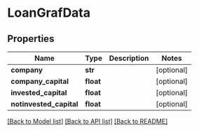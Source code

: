 # LoanGrafData

## Properties
Name | Type | Description | Notes
------------ | ------------- | ------------- | -------------
**company** | **str** |  | [optional] 
**company_capital** | **float** |  | [optional] 
**invested_capital** | **float** |  | [optional] 
**notinvested_capital** | **float** |  | [optional] 

[[Back to Model list]](../README.md#documentation-for-models) [[Back to API list]](../README.md#documentation-for-api-endpoints) [[Back to README]](../README.md)


